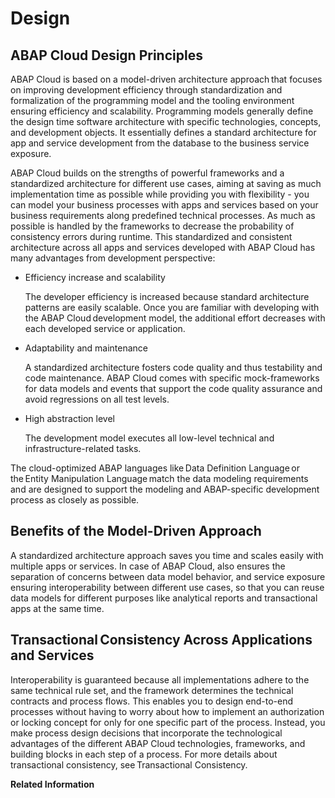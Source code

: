<!-- loio314ae3eac1244588b15dd146f1aa0a51 -->

# Design



<a name="loio314ae3eac1244588b15dd146f1aa0a51__section_c5g_mb3_tyb"/>

## ABAP Cloud Design Principles

ABAP Cloud is based on a model-driven architecture approach that focuses on improving development efficiency through standardization and formalization of the programming model and the tooling environment ensuring efficiency and scalability. Programming models generally define the design time software architecture with specific technologies, concepts, and development objects. It essentially defines a standard architecture for app and service development from the database to the business service exposure.

ABAP Cloud builds on the strengths of powerful frameworks and a standardized architecture for different use cases, aiming at saving as much implementation time as possible while providing you with flexibility - you can model your business processes with apps and services based on your business requirements along predefined technical processes. As much as possible is handled by the frameworks to decrease the probability of consistency errors during runtime. This standardized and consistent architecture across all apps and services developed with ABAP Cloud has many advantages from development perspective:

-   Efficiency increase and scalability

    The developer efficiency is increased because standard architecture patterns are easily scalable. Once you are familiar with developing with the ABAP Cloud development model, the additional effort decreases with each developed service or application.

-   Adaptability and maintenance

    A standardized architecture fosters code quality and thus testability and code maintenance. ABAP Cloud comes with specific mock-frameworks for data models and events that support the code quality assurance and avoid regressions on all test levels.

-   High abstraction level

    The development model executes all low-level technical and infrastructure-related tasks.


The cloud-optimized ABAP languages like Data Definition Language or the Entity Manipulation Language match the data modeling requirements and are designed to support the modeling and ABAP-specific development process as closely as possible.



<a name="loio314ae3eac1244588b15dd146f1aa0a51__section_c2s_mb3_tyb"/>

## Benefits of the Model-Driven Approach

A standardized architecture approach saves you time and scales easily with multiple apps or services. In case of ABAP Cloud, also ensures the separation of concerns between data model behavior, and service exposure ensuring interoperability between different use cases, so that you can reuse data models for different purposes like analytical reports and transactional apps at the same time.



<a name="loio314ae3eac1244588b15dd146f1aa0a51__section_ynz_z43_tyb"/>

## Transactional Consistency Across Applications and Services

Interoperability is guaranteed because all implementations adhere to the same technical rule set, and the framework determines the technical contracts and process flows. This enables you to design end-to-end processes without having to worry about how to implement an authorization or locking concept for only for one specific part of the process. Instead, you make process design decisions that incorporate the technological advantages of the different ABAP Cloud technologies, frameworks, and building blocks in each step of a process. For more details about transactional consistency, see Transactional Consistency.

**Related Information**  


 <?sap-ot O2O class="- topic/link " href="608432c551474546bf555388b65ee646.xml" text="" desc="" xtrc="link:1" xtrf="file:/home/builder/src/dita-all/wyj1697728549568/loio76c486d4b83b48f39289c7c52ca024b2_en-US/src/content/localization/en-us/314ae3eac1244588b15dd146f1aa0a51.xml" output-class="" outputTopicFile="file:/home/builder/tp.net.sf.dita-ot/2.3/plugins/com.elovirta.dita.markdown_1.3.0/xsl/dita2markdownImpl.xsl" ?> 

 <?sap-ot O2O class="- topic/link " href="8819cb79b82c4489a422a4dff6b6fa56.xml" text="" desc="" xtrc="link:2" xtrf="file:/home/builder/src/dita-all/wyj1697728549568/loio76c486d4b83b48f39289c7c52ca024b2_en-US/src/content/localization/en-us/314ae3eac1244588b15dd146f1aa0a51.xml" output-class="" outputTopicFile="file:/home/builder/tp.net.sf.dita-ot/2.3/plugins/com.elovirta.dita.markdown_1.3.0/xsl/dita2markdownImpl.xsl" ?> 

 <?sap-ot O2O class="- topic/link " href="ec2ac31291ba4f4e97c50a38d7b87898.xml" text="" desc="" xtrc="link:3" xtrf="file:/home/builder/src/dita-all/wyj1697728549568/loio76c486d4b83b48f39289c7c52ca024b2_en-US/src/content/localization/en-us/314ae3eac1244588b15dd146f1aa0a51.xml" output-class="" outputTopicFile="file:/home/builder/tp.net.sf.dita-ot/2.3/plugins/com.elovirta.dita.markdown_1.3.0/xsl/dita2markdownImpl.xsl" ?> 

